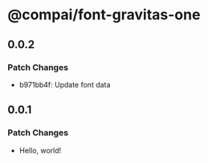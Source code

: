 # @compai/font-gravitas-one

## 0.0.2

### Patch Changes

- b971bb4f: Update font data

## 0.0.1

### Patch Changes

- Hello, world!
